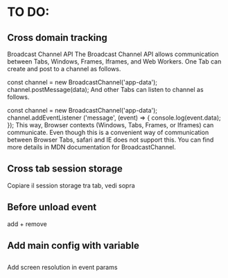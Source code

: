 # TO DO:

## Cross domain tracking
Broadcast Channel API
The Broadcast Channel API allows communication between Tabs, Windows, Frames, Iframes, and Web Workers. One Tab can create and post to a channel as follows.

const channel = new BroadcastChannel('app-data');
channel.postMessage(data);
And other Tabs can listen to channel as follows.

const channel = new BroadcastChannel('app-data');
channel.addEventListener ('message', (event) => {
 console.log(event.data);
});
This way, Browser contexts (Windows, Tabs, Frames, or Iframes) can communicate. Even though this is a convenient way of communication between Browser Tabs, safari and IE does not support this. You can find more details in MDN documentation for BroadcastChannel.


## Cross tab session storage
Copiare il session storage tra tab, vedi sopra


## Before unload event
add + remove

## Add main config with variable

## 
Add screen resolution in event params
